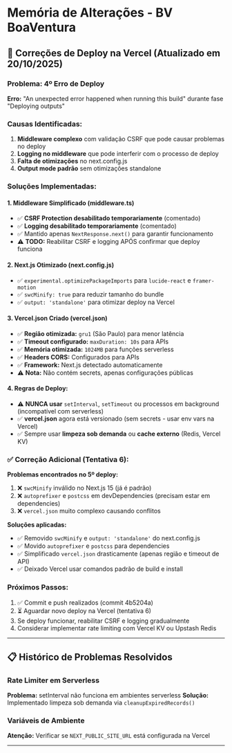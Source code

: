# Memória de Alterações - BV BoaVentura

## 🚨 Correções de Deploy na Vercel (Atualizado em 20/10/2025)

### Problema: 4º Erro de Deploy
**Erro:** "An unexpected error happened when running this build" durante fase "Deploying outputs"

### Causas Identificadas:
1. **Middleware complexo** com validação CSRF que pode causar problemas no deploy
2. **Logging no middleware** que pode interferir com o processo de deploy
3. **Falta de otimizações** no next.config.js
4. **Output mode padrão** sem otimizações standalone

### Soluções Implementadas:

#### 1. Middleware Simplificado (middleware.ts)
- ✅ **CSRF Protection desabilitado temporariamente** (comentado)
- ✅ **Logging desabilitado temporariamente** (comentado)
- ✅ Mantido apenas `NextResponse.next()` para garantir funcionamento
- ⚠️ **TODO:** Reabilitar CSRF e logging APÓS confirmar que deploy funciona

#### 2. Next.js Otimizado (next.config.js)
- ✅ `experimental.optimizePackageImports` para `lucide-react` e `framer-motion`
- ✅ `swcMinify: true` para reduzir tamanho do bundle
- ✅ `output: 'standalone'` para otimizar deploy na Vercel

#### 3. Vercel.json Criado (vercel.json)
- ✅ **Região otimizada:** `gru1` (São Paulo) para menor latência
- ✅ **Timeout configurado:** `maxDuration: 10s` para APIs
- ✅ **Memória otimizada:** `1024MB` para funções serverless
- ✅ **Headers CORS:** Configurados para APIs
- ✅ **Framework:** Next.js detectado automaticamente
- ⚠️ **Nota:** Não contém secrets, apenas configurações públicas

#### 4. Regras de Deploy:
- ⚠️ **NUNCA usar** `setInterval`, `setTimeout` ou processos em background (incompatível com serverless)
- ✅ **vercel.json** agora está versionado (sem secrets - usar env vars na Vercel)
- ✅ Sempre usar **limpeza sob demanda** ou **cache externo** (Redis, Vercel KV)

### ✅ Correção Adicional (Tentativa 6):
**Problemas encontrados no 5º deploy:**
1. ❌ `swcMinify` inválido no Next.js 15 (já é padrão)
2. ❌ `autoprefixer` e `postcss` em devDependencies (precisam estar em dependencies)
3. ❌ `vercel.json` muito complexo causando conflitos

**Soluções aplicadas:**
- ✅ Removido `swcMinify` e `output: 'standalone'` do next.config.js
- ✅ Movido `autoprefixer` e `postcss` para dependencies
- ✅ Simplificado `vercel.json` drasticamente (apenas região e timeout de API)
- ✅ Deixado Vercel usar comandos padrão de build e install

### Próximos Passos:
1. ✅ Commit e push realizados (commit 4b5204a)
2. ⏳ Aguardar novo deploy na Vercel (tentativa 6)
3. Se deploy funcionar, reabilitar CSRF e logging gradualmente
4. Considerar implementar rate limiting com Vercel KV ou Upstash Redis

---

## 📋 Histórico de Problemas Resolvidos

### Rate Limiter em Serverless
**Problema:** setInterval não funciona em ambientes serverless
**Solução:** Implementado limpeza sob demanda via `cleanupExpiredRecords()`

### Variáveis de Ambiente
**Atenção:** Verificar se `NEXT_PUBLIC_SITE_URL` está configurada na Vercel

---

